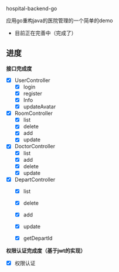 hospital-backend-go

应用go重构java的医院管理的一个简单的demo

- 目前正在完善中（完成了）



## 进度

**接口完成度**

- [x] UserController
  - [x] login
  - [x] register
  - [x] Info
  - [x] updateAvatar
- [x] RoomController
  - [x] list
  - [x] delete
  - [x] add
  - [x] update
- [x] DoctorController
  - [x] list
  - [x] add
  - [x] delete
  - [x] update
- [x] DepartController
  - [x] list
  - [x] delete
  - [x] add
  - [x] update
  - [x] getDepartId



**权限认证完成度（基于jwt的实现）**

- [x] 权限认证